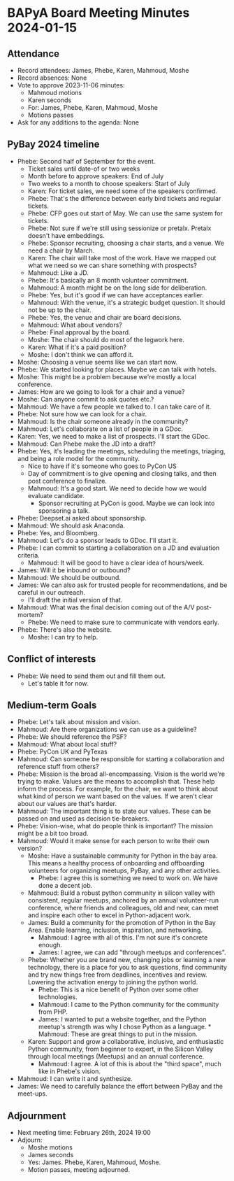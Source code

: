 # BAPyA Board Meeting Minutes 2024-01-15

## Attendance

* Record attendees: James, Phebe, Karen, Mahmoud, Moshe
* Record absences: None
* Vote to approve 2023-11-06 minutes:
  * Mahmoud motions
  * Karen seconds
  * For: James, Phebe, Karen, Mahmoud, Moshe
  * Motions passes
* Ask for any additions to the agenda: None

## PyBay 2024 timeline

* Phebe: Second half of September for the event.
  * Ticket sales until date-of or two weeks
  * Month before to approve speakers: End of July
  * Two weeks to a month to choose speakers: Start of July
  * Karen: For ticket sales, we need some of the speakers confirmed.
  * Phebe: That's the difference between early bird tickets and regular tickets.
  * Phebe: CFP goes out start of May. We can use the same system for tickets.
  * Phebe: Not sure if we're still using sessionize or pretalx. Pretalx doesn't have embeddings.
  * Phebe: Sponsor recruiting, choosing a chair starts, and a venue. We need a chair by March.
  * Karen: The chair will take most of the work. Have we mapped out what we need so we can share something with
           prospects?
  * Mahmoud: Like a JD.
  * Phebe: It's basically an 8 month volunteer commitment.
  * Mahmoud: A month might be on the long side for deliberation.
  * Phebe: Yes, but it's good if we can have acceptances earlier.
  * Mahmoud: With the venue, it's a strategic budget question. It should not be up to the chair.
  * Phebe: Yes, the venue and chair are board decisions.
  * Mahmoud: What about vendors?
  * Phebe: Final approval by the board.
  * Moshe: The chair should do most of the legwork here.
  * Karen: What if it's a paid position?
  * Moshe: I don't think we can afford it.
* Moshe: Choosing a venue seems like we can start now.
* Phebe: We started looking for places. Maybe we can talk with hotels.
* Moshe: This might be a problem because we're mostly a local conference.
* James: How are we going to look for a chair and a venue?
* Moshe: Can anyone commit to ask quotes etc.?
* Mahmoud: We have a few people we talked to. I can take care of it.
* Phebe: Not sure how we can look for a chair.
* Mahmoud: Is the chair someone already in the community?
* Mahmoud: Let's collaborate on a list of people in a GDoc.
* Karen: Yes, we need to make a list of prospects. I'll start the GDoc.
* Mahmoud: Can Phebe make the JD into a draft?
* Phebe: Yes, it's leading the meetings, scheduling the meetings, triaging, and being a role model for the community.
  * Nice to have if it's someone who goes to PyCon US
  * Day of commitment is to give opening and closing talks, and then post conference to finalize.
  * Mahmoud: It's a good start. We need to decide how we would evaluate candidate.
    * Sponsor recruiting at PyCon is good. Maybe we can look into sponsoring a talk.
* Phebe: Deepset.ai asked about sponsorship.
* Mahmoud: We should ask Anaconda.
* Phebe: Yes, and Bloomberg.
* Mahmoud: Let's do a sponsor leads to GDoc. I'll start it.
* Phebe: I can commit to starting a collaboration on a JD and evaluation criteria.
  * Mahmoud: It will be good to have a clear idea of hours/week.
* James: Will it be inbound or outbound?
* Mahmoud: We should be outbound.
* James: We can also ask for trusted people for recommendations, and be careful in our outreach.
  * I'll draft the initial version of that.
* Mahmoud: What was the final decision coming out of the A/V post-mortem?
  * Phebe: We need to make sure to communicate with vendors early.
* Phebe: There's also the website.
  * Moshe: I can try to help.

## Conflict of interests

* Phebe: We need to send them out and fill them out.
  * Let's table it for now.

## Medium-term Goals

* Phebe: Let's talk about mission and vision.
* Mahmoud: Are there organizations we can use as a guideline?
* Phebe: We should reference the PSF?
* Mahmoud: What about local stuff?
* Phebe: PyCon UK and PyTexas
* Mahmoud: Can someone be responsible for starting a collaboration and reference stuff from others?
* Phebe: Mission is the broad all-encompassing. Vision is the world we're trying to make.
         Values are the means to accomplish that. These help inform the process. For example,
         for the chair, we want to think about what kind of person we want based on the values.
         If we aren't clear about our values are that's harder.
* Mahmoud: The important thing is to state our values. These can be passed on and used as decision tie-breakers.
* Phebe: Vision-wise, what do people think is important? The mission might be a bit too broad.
* Mahmoud: Would it make sense for each person to write their own version?
  * Moshe: Have a sustainable community for Python in the bay area. This means a healthy process of onboarding and offboarding volunteers for organizing meetups, PyBay, and any other activities.
    * Phebe: I agree this is something we need to work on. We have done a decent job.
  * Mahmoud: Build a robust python community in silicon valley  with consistent, regular meetups, anchored by an annual volunteer-run conference, where friends and colleagues, old and new, can meet and inspire each other to excel in Python-adjacent work.
  * James: Build a community for the promotion of Python in the Bay Area. Enable learning, inclusion, inspiration, and networking.
    * Mahmoud: I agree with all of this. I'm not sure it's concrete enough.
    * James: I agree, we can add "through meetups and conferences".
  * Phebe: Whether you are brand new, changing jobs or learning a new technology, there is a place for you to ask questions, find community and try new things free from deadlines, incentives and review. Lowering the activation energy to joining the python world.
    * Phebe: This is a nice benefit of Python over some other technologies.
    * Mahmoud: I came to the Python community for the community from PHP.
    * James: I wanted to put a website together, and the Python meetup's strength was why I chose Python as a language.     * Mahmoud: These are great things to put in the mission.
  * Karen: Support and grow a collaborative, inclusive, and enthusiastic Python community, from beginner to expert, in the Silicon Valley through local meetings (Meetups) and an annual conference.
    * Mahmoud: I agree. A lot of this is about the "third space", much like in Phebe's vision.
* Mahmoud: I can write it and synthesize.
* James: We need to carefully balance the effort between PyBay and the meet-ups.

## Adjournment

* Next meeting time: February 26th, 2024 19:00
* Adjourn:
  * Moshe motions
  * James seconds
  * Yes: James. Phebe, Karen, Mahmoud, Moshe.
  * Motion passes, meeting adjourned.


